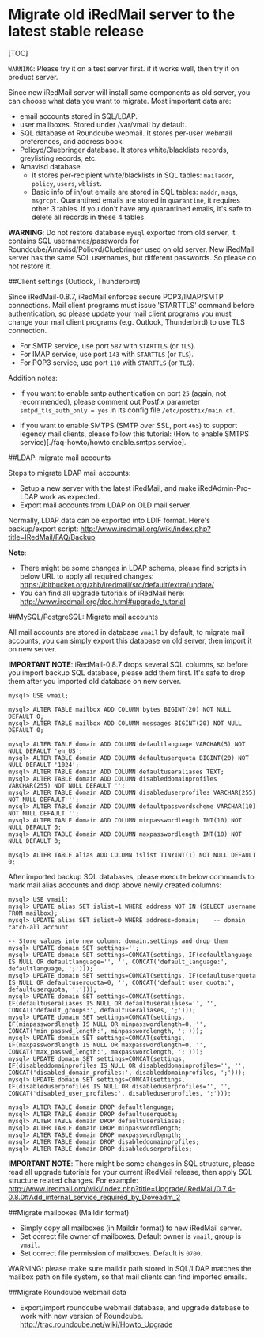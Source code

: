 # Migrate old iRedMail server to the latest stable release

[TOC]

`WARNING`: Please try it on a test server first. if it works well, then try it on product server.

Since new iRedMail server will install same components as old server, you can choose what data you want to migrate. Most important data are:

* email accounts stored in SQL/LDAP.
* user mailboxes. Stored under /var/vmail by default.
* SQL database of Roundcube webmail. It stores per-user webmail preferences, and address book.
* Policyd/Cluebringer database. It stores white/blacklists records, greylisting records, etc.
* Amavisd database.
    * It stores per-recipient white/blacklists in SQL tables: `mailaddr`, `policy`, `users`, `wblist`.
    * Basic info of in/out emails are stored in SQL tables: `maddr`, `msgs`, `msgrcpt`. Quarantined emails are stored in `quarantine`, it requires other 3 tables. If you don't have any quarantined emails, it's safe to delete all records in these 4 tables.

__WARNING__: Do not restore database `mysql` exported from old server, it contains SQL usernames/passwords for Roundcube/Amavisd/Policyd/Cluebringer used on old server. New iRedMail server has the same SQL usernames, but different passwords. So please do not restore it.

##Client settings (Outlook, Thunderbird)

Since iRedMail-0.8.7, iRedMail enforces secure POP3/IMAP/SMTP connections.
Mail client programs must issue 'STARTTLS' command before authentication,
so please update your mail client programs you must change your mail client
programs (e.g. Outlook, Thunderbird) to use TLS connection.

* For SMTP service, use port `587` with `STARTTLS` (or `TLS`).
* For IMAP service, use port `143` with `STARTTLS` (or `TLS`).
* For POP3 service, use port `110` with `STARTTLS` (or `TLS`).

Addition notes:

* If you want to enable smtp authentication on port `25` (again, not
recommended), please comment out Postfix parameter `smtpd_tls_auth_only = yes`
in its config file `/etc/postfix/main.cf`.

* if you want to enable SMTPS (SMTP over SSL, port `465`) to support legency
mail clients, please follow this tutorial: (How to enable SMTPS service)[./faq-howto/howto.enable.smtps.service].

##LDAP: migrate mail accounts

Steps to migrate LDAP mail accounts:

* Setup a new server with the latest iRedMail, and make iRedAdmin-Pro-LDAP work as expected.
* Export mail accounts from LDAP on OLD mail server.

Normally, LDAP data can be exported into LDIF format. Here's backup/export script: <http://www.iredmail.org/wiki/index.php?title=IRedMail/FAQ/Backup>

__Note__:
* There might be some changes in LDAP schema, please find scripts in below URL to apply all required changes: <https://bitbucket.org/zhb/iredmail/src/default/extra/update/>
* You can find all upgrade tutorials of iRedMail here: <http://www.iredmail.org/doc.html#upgrade_tutorial>

##MySQL/PostgreSQL: Migrate mail accounts

All mail accounts are stored in database `vmail` by default, to migrate mail
accounts, you can simply export this database on old server, then import it
on new server.

__IMPORTANT NOTE__: iRedMail-0.8.7 drops several SQL columns, so before you
import backup SQL database, please add them first. It's safe to drop them
after you imported old database on new server.

```mysql
mysql> USE vmail;

mysql> ALTER TABLE mailbox ADD COLUMN bytes BIGINT(20) NOT NULL DEFAULT 0;
mysql> ALTER TABLE mailbox ADD COLUMN messages BIGINT(20) NOT NULL DEFAULT 0;

mysql> ALTER TABLE domain ADD COLUMN defaultlanguage VARCHAR(5) NOT NULL DEFAULT 'en_US';
mysql> ALTER TABLE domain ADD COLUMN defaultuserquota BIGINT(20) NOT NULL DEFAULT '1024';
mysql> ALTER TABLE domain ADD COLUMN defaultuseraliases TEXT;
mysql> ALTER TABLE domain ADD COLUMN disableddomainprofiles VARCHAR(255) NOT NULL DEFAULT '';
mysql> ALTER TABLE domain ADD COLUMN disableduserprofiles VARCHAR(255) NOT NULL DEFAULT '';
mysql> ALTER TABLE domain ADD COLUMN defaultpasswordscheme VARCHAR(10) NOT NULL DEFAULT '';
mysql> ALTER TABLE domain ADD COLUMN minpasswordlength INT(10) NOT NULL DEFAULT 0;
mysql> ALTER TABLE domain ADD COLUMN maxpasswordlength INT(10) NOT NULL DEFAULT 0;

mysql> ALTER TABLE alias ADD COLUMN islist TINYINT(1) NOT NULL DEFAULT 0;
```

After imported backup SQL databases, please execute below commands to mark
mail alias accounts and drop above newly created columns:

```mysql
mysql> USE vmail;
mysql> UPDATE alias SET islist=1 WHERE address NOT IN (SELECT username FROM mailbox);
mysql> UPDATE alias SET islist=0 WHERE address=domain;    -- domain catch-all account

-- Store values into new column: domain.settings and drop them
mysql> UPDATE domain SET settings='';
mysql> UPDATE domain SET settings=CONCAT(settings, IF(defaultlanguage IS NULL OR defaultlanguage='', '', CONCAT('default_language:', defaultlanguage, ';')));
mysql> UPDATE domain SET settings=CONCAT(settings, IF(defaultuserquota IS NULL OR defaultuserquota=0, '', CONCAT('default_user_quota:', defaultuserquota, ';')));
mysql> UPDATE domain SET settings=CONCAT(settings, IF(defaultuseraliases IS NULL OR defaultuseraliases='', '', CONCAT('default_groups:', defaultuseraliases, ';')));
mysql> UPDATE domain SET settings=CONCAT(settings, IF(minpasswordlength IS NULL OR minpasswordlength=0, '', CONCAT('min_passwd_length:', minpasswordlength, ';')));
mysql> UPDATE domain SET settings=CONCAT(settings, IF(maxpasswordlength IS NULL OR maxpasswordlength=0, '', CONCAT('max_passwd_length:', maxpasswordlength, ';')));
mysql> UPDATE domain SET settings=CONCAT(settings, IF(disableddomainprofiles IS NULL OR disableddomainprofiles='', '', CONCAT('disabled_domain_profiles:', disableddomainprofiles, ';')));
mysql> UPDATE domain SET settings=CONCAT(settings, IF(disableduserprofiles IS NULL OR disableduserprofiles='', '', CONCAT('disabled_user_profiles:', disableduserprofiles, ';')));

mysql> ALTER TABLE domain DROP defaultlanguage;
mysql> ALTER TABLE domain DROP defaultuserquota;
mysql> ALTER TABLE domain DROP defaultuseraliases;
mysql> ALTER TABLE domain DROP minpasswordlength;
mysql> ALTER TABLE domain DROP maxpasswordlength;
mysql> ALTER TABLE domain DROP disableddomainprofiles;
mysql> ALTER TABLE domain DROP disableduserprofiles;
```

__IMPORTANT NOTE__: There might be some changes in SQL structure, please read
all upgrade tutorials for your current iRedMail release, then apply SQL
structure related changes. For example:
<http://www.iredmail.org/wiki/index.php?title=Upgrade/iRedMail/0.7.4-0.8.0#Add_internal_service_required_by_Doveadm_2>

##Migrate mailboxes (Maildir format)

* Simply copy all mailboxes (in Maildir format) to new iRedMail server.
* Set correct file owner of mailboxes. Default owner is `vmail`, group is `vmail`.
* Set correct file permission of mailboxes. Default is `0700`.

WARNING: please make sure maildir path stored in SQL/LDAP matches the mailbox
path on file system, so that mail clients can find imported emails.

##Migrate Roundcube webmail data

* Export/import roundcube webmail database, and upgrade database to work with new version of Roundcube.
<http://trac.roundcube.net/wiki/Howto_Upgrade>
